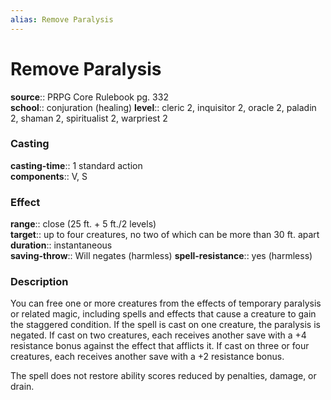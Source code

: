```yaml
---
alias: Remove Paralysis
---
```


# Remove Paralysis 

**source**:: PRPG Core Rulebook pg. 332  
**school**:: conjuration (healing)
**level**:: cleric 2, inquisitor 2, oracle 2, paladin 2, shaman 2, spiritualist 2, warpriest 2

### Casting 

**casting-time**:: 1 standard action  
**components**:: V, S

### Effect 

**range**:: close (25 ft. + 5 ft./2 levels)  
**target**:: up to four creatures, no two of which can be more than 30 ft. apart  
**duration**:: instantaneous  
**saving-throw**:: Will negates (harmless)
**spell-resistance**:: yes (harmless)

### Description 

You can free one or more creatures from the effects of temporary paralysis or related magic, including spells and effects that cause a creature to gain the staggered condition. If the spell is cast on one creature, the paralysis is negated. If cast on two creatures, each receives another save with a +4 resistance bonus against the effect that afflicts it. If cast on three or four creatures, each receives another save with a +2 resistance bonus.  
  
The spell does not restore ability scores reduced by penalties, damage, or drain.
